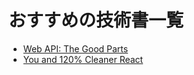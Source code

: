 # おすすめの技術書一覧

- [Web API: The Good Parts](https://www.amazon.co.jp/dp/4873116864?ref_=cm_sw_r_apin_dp_PS9VSW3GM9H9H7VMENZR)
- [You and 120% Cleaner React](https://zenn.dev/t_keshi/books/you-and-cleaner-react)
